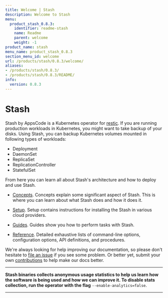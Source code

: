 ```yaml
---
title: Welcome | Stash
description: Welcome to Stash
menu:
  product_stash_0.8.3:
    identifier: readme-stash
    name: Readme
    parent: welcome
    weight: -1
product_name: stash
menu_name: product_stash_0.8.3
section_menu_id: welcome
url: /products/stash/0.8.3/welcome/
aliases:
- /products/stash/0.8.3/
- /products/stash/0.8.3/README/
info:
  version: 0.8.3
---
```


# Stash
 Stash by AppsCode is a Kubernetes operator for [restic](https://restic.net). If you are running production workloads in Kubernetes, you might want to take backup of your disks. Using Stash, you can backup Kubernetes volumes mounted in following types of workloads:

- Deployment
- DaemonSet
- ReplicaSet
- ReplicationController
- StatefulSet

From here you can learn all about Stash's architecture and how to deploy and use Stash.

- [Concepts](/products/stash/0.8.3/concepts/). Concepts explain some significant aspect of Stash. This is where you can learn about what Stash does and how it does it.

- [Setup](/products/stash/0.8.3/setup/). Setup contains instructions for installing
  the Stash in various cloud providers.

- [Guides](/products/stash/0.8.3/guides/). Guides show you how to perform tasks with Stash.

- [Reference](/products/stash/0.8.3/reference/). Detailed exhaustive lists of
command-line options, configuration options, API definitions, and procedures.

We're always looking for help improving our documentation, so please don't hesitate to [file an issue](https://github.com/appscode/stash/issues/new) if you see some problem. Or better yet, submit your own [contributions](/products/stash/0.8.3/CONTRIBUTING) to help
make our docs better.

---

**Stash binaries collects anonymous usage statistics to help us learn how the software is being used and how we can improve it. To disable stats collection, run the operator with the flag** `--enable-analytics=false`.

---
